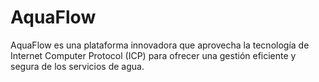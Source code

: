 # AquaFlow
AquaFlow es una plataforma innovadora que aprovecha la tecnología de Internet Computer Protocol (ICP) para ofrecer una gestión eficiente y segura de los servicios de agua.
